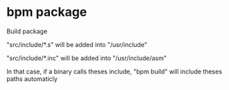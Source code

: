 # bpm package

Build package

"src/include/*.s" will be added into "/usr/include"

"src/include/*.inc" will be added into "/usr/include/asm"

In that case, if a binary calls theses include, "bpm build" will include theses paths automaticly
